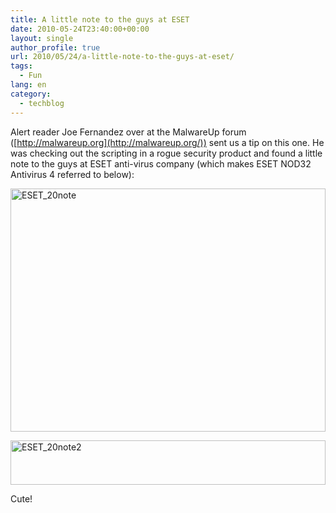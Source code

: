 ```yaml
---
title: A little note to the guys at ESET
date: 2010-05-24T23:40:00+00:00
layout: single
author_profile: true
url: 2010/05/24/a-little-note-to-the-guys-at-eset/
tags:
  - Fun
lang: en
category: 
  - techblog
---
```

Alert reader Joe Fernandez over at the MalwareUp forum ([http://malwareup.org](http://malwareup.org/)) sent us a tip on this one. He was checking out the scripting in a rogue security product and found a little note to the guys at ESET anti-virus company (which makes ESET NOD32 Antivirus 4 referred to below):

[<img title="ESET_20note" border="0" alt="ESET_20note" src="http://lh5.ggpht.com/_vaUVXcmC3OI/S_sHanWTkUI/AAAAAAAACR4/VtXPm1m90-4/ESET_20note_thumb%5B2%5D.png?imgmax=800" width="504" height="389" />](http://lh6.ggpht.com/_vaUVXcmC3OI/S_sHVP0qevI/AAAAAAAACR0/o5ZTs6cKvXQ/s1600-h/ESET_20note%5B4%5D.png)

[<img title="ESET_20note2" border="0" alt="ESET_20note2" src="http://lh5.ggpht.com/_vaUVXcmC3OI/S_sHgcbc3_I/AAAAAAAACSA/yIMgp-yD7rs/ESET_20note2_thumb%5B2%5D.png?imgmax=800" width="504" height="71" />](http://lh5.ggpht.com/_vaUVXcmC3OI/S_sHdyiqiOI/AAAAAAAACR8/j8SoX4_IiOM/s1600-h/ESET_20note2%5B4%5D.png) 

Cute!